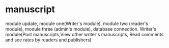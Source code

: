 # manuscript
module update,
module one(Writer's module),
module two (reader's module),
module three (admin's module),
database connection.
Writer's module(Post manuscripts,View other writer's manuscripts, Read comments and see rates by readers and publishers)
